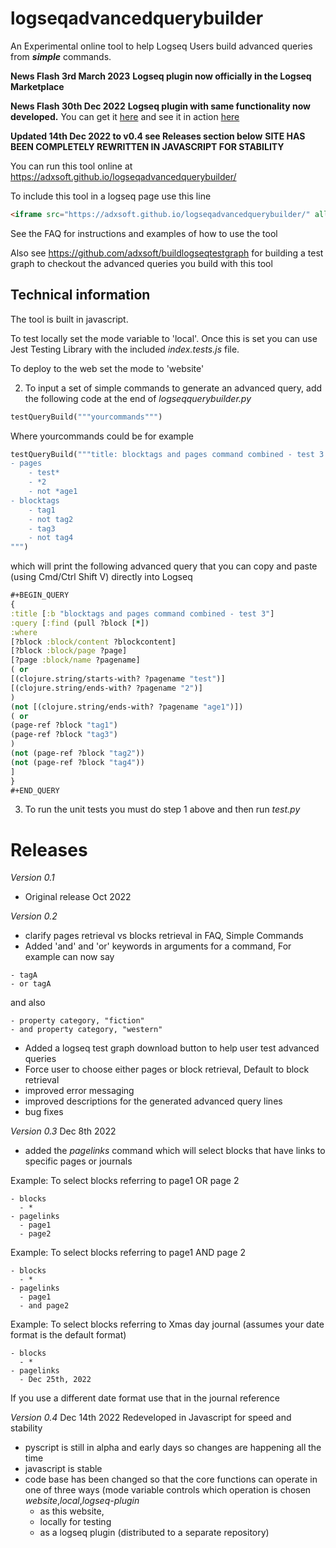 # logseqadvancedquerybuilder

An Experimental online tool to help Logseq Users build advanced queries from <b><i>simple</i></b> commands.

**News Flash 3rd March 2023**
**Logseq plugin now officially in the Logseq Marketplace**

**News Flash 30th Dec 2022**
**Logseq plugin with same functionality now developed.** You can get it [here](https://github.com/adxsoft/logseq-query-builder-plugin) and see it in action [here](https://youtu.be/EA2jLSQ_WMA)

**Updated 14th Dec 2022 to v0.4 see Releases section below**
**SITE HAS BEEN COMPLETELY REWRITTEN IN JAVASCRIPT FOR STABILITY**

You can run this tool online at https://adxsoft.github.io/logseqadvancedquerybuilder/

To include this tool in a logseq page use this line
```html
<iframe src="https://adxsoft.github.io/logseqadvancedquerybuilder/" allow="clipboard-read; clipboard-write" style="width: 100%; height: 1000px"></iframe>
```

See the FAQ for instructions and examples of how to use the tool

Also see https://github.com/adxsoft/buildlogseqtestgraph for building a test graph to checkout the advanced queries you build with this tool

## Technical information
The tool is built in javascript. 

To test locally set the mode variable to 'local'. Once this is set you can use Jest Testing Library with the included _index.tests.js_ file.

To deploy to the web set the mode to 'website'

2. To input a set of simple commands to generate an advanced query, add the following code at the end of <i>logseqquerybuilder.py</i>

```python
testQueryBuild("""yourcommands""")
```

Where yourcommands could be for example

```python
testQueryBuild("""title: blocktags and pages command combined - test 3
- pages
    - test*
    - *2
    - not *age1
- blocktags
    - tag1
    - not tag2
    - tag3
    - not tag4
""")
```
which will print the following advanced query that you can copy and paste (using Cmd/Ctrl Shift V) directly into Logseq

```clojure
#+BEGIN_QUERY
{
:title [:b "blocktags and pages command combined - test 3"]
:query [:find (pull ?block [*])
:where
[?block :block/content ?blockcontent]
[?block :block/page ?page]
[?page :block/name ?pagename]
( or 
[(clojure.string/starts-with? ?pagename "test")]
[(clojure.string/ends-with? ?pagename "2")]
)
(not [(clojure.string/ends-with? ?pagename "age1")])
( or 
(page-ref ?block "tag1")
(page-ref ?block "tag3")
)
(not (page-ref ?block "tag2"))
(not (page-ref ?block "tag4"))
]
}
#+END_QUERY
```
3. To run the unit tests you must do step 1 above and then run *test.py*

# Releases
_Version 0.1_
- Original release Oct 2022


_Version 0.2_
- clarify pages retrieval vs blocks retrieval in FAQ, Simple Commands
- Added 'and' and 'or' keywords in arguments for a command, For example can now say
```
- tagA
- or tagA
```
and also
```
- property category, "fiction"
- and property category, "western"
```
- Added a logseq test graph download button  to help user test advanced queries
- Force user to choose either pages or block retrieval, Default to block retrieval
- improved error messaging
- improved descriptions for the generated advanced query lines
- bug fixes

_Version 0.3_ Dec 8th 2022
- added the <i>pagelinks</i> command which will select blocks that have links to specific pages or journals

Example: To select blocks referring to page1 OR page 2
```
- blocks
  - *
- pagelinks
  - page1
  - page2
```
Example: To select blocks referring to page1 AND page 2
```
- blocks
  - *
- pagelinks
  - page1
  - and page2
```
Example: To select blocks referring to Xmas day journal
(assumes your date format is the default format)
```
- blocks
  - *
- pagelinks
  - Dec 25th, 2022
```
If you use a different date format use that in the journal reference

_Version 0.4_ Dec 14th 2022
Redeveloped in Javascript for speed and stability
- pyscript is still in alpha and early days so changes are happening all the time
- javascript is stable
- code base has been changed so that the core functions can operate in one of three ways 
(mode variable controls which operation is chosen _website_,_local_,_logseq-plugin_
  - as this website, 
  - locally for testing
  - as a logseq plugin (distributed to a separate repository)
